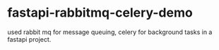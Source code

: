 # fastapi-rabbitmq-celery-demo
used rabbit mq for message queuing, celery for background tasks in a fastapi project.
